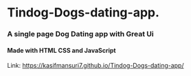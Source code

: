 # Tindog-Dogs-dating-app.
<h3>A single page Dog Dating app with Great Ui</h3>
<h4>Made with HTML CSS and JavaScript</h4>

Link: <https://kasifmansuri7.github.io/Tindog-Dogs-dating-app/>


